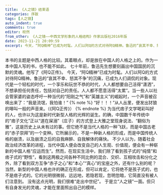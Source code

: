 ```yaml
---
title: 《人之镜》结束语
categories: 序跋
tags: [人之镜]
auto_indent: true
comments: true
editor: 皎然
from_other: 《人之镜——中西文学形象的人格结构》作家出版社2016年版
date: 2023-11-21 20:09:59
excerpt: 今天，“阿Q精神”已成为时髦。人们以阿Q的方式对待阿Q精神。鲁迅的“哀其不幸、怒其不争”的沉痛，已成为人们调侃的对象。现代是一个轻松的时代，一个享乐和玩世不恭的时代，人人都想要自己活得“潇洒”，不想承担任何责任，包括对自己的责任。人人都不愿意活得“太累”。当一些人以社会管家婆的姿态呼吁一种当代的“阳刚之气”和“英雄主义”的崛起时，一个声音被召唤出来了：“我是流氓，我怕谁！”
---
```

本书的主题是中西人格的比较。其着眼点，却是放在中国人的人格之上的。作为一本中国人写的书，也不能不如此。
七十年前，鲁迅先生想要刻画出中国国民的沉默的灵魂。他写了《阿Q正传》。
今天，“阿Q精神”已成为时髦。人们以阿Q的方式对待阿Q精神。鲁迅的“哀其不幸、怒其不争”的沉痛，已成为人们调侃的对象。现代是一个轻松的时代，一个享乐和玩世不恭的时代，人人都想要自己活得“潇洒”，不想承担任何责任，包括对自己的责任。人人都不愿意活得“太累”。当一些人以社会管家婆的姿态呼吁一种当代的“阳刚之气”和“英雄主义”的崛起时，一个声音被召唤出来了：“我是流氓，我怕谁！”
{% note %}
“好！！！”从人丛里，便发出犲狼的嗥叫一般的声音来。（《阿Q正传》）
{% endnote %}
为当代痞子文学喝彩叫好的人，也许以为这是新时代新型人格的光辉的诞生。的确，中国数千年传统中的“痞子文化”正以“道在屎溺”（庄子）的方式登上大雅之堂现身说法、“翻俗为雅”，这是历史上从未有过的事。但它绝不是当代人格的一种飞跃，而是中国古老的“赤子崇拜”的一个变种。它所展示的，不是一种新人格的形成，而是中国传统人格的崩溃，以及崩溃之后的自我麻醉、自我解体的痛快。
不少人以为，随着社会政治经济改革的进程，当代中国人便会改变自己的人生观、价值观，便会有一种崭新的中国人格“应运而生”。然而，在现实生活中，我们除了看到孩子式的“纯情”和痞子式的“野性”，看到这两极之间各种不同比例的混合、交织、互相攻击和分化之外，除了看到双方互争“赤子之心”和“本心”“真心”的宝座之外，还有什么别的呢？
当然，新型的中国人格也许的确正在形成，但可以肯定，它将绝不是孩子式的，也不是痞子式的。它的光明很微弱，远远地，若隐若现，忽明忽暗，它简直没有被人们注意到。
没有这点光明，我们很难“走出中世纪”。
于是立“人之镜”一面。但只有自身发光的灵魂，才能在里面照出自己的模样。

